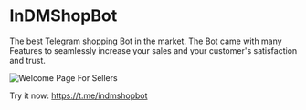 # InDMShopBot

The best Telegram shopping Bot in the market.
The Bot came with many Features to seamlessly increase your sales and your customer's satisfaction and trust.


![Welcome Page For Sellers](https://github.com/indmdev/images/assets/147909393/968c8b32-b5f6-4c9e-808b-f7f35e566674)


Try it now: https://t.me/indmshopbot
